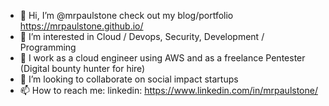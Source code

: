 - 👋 Hi, I’m @mrpaulstone check out my blog/portfolio https://mrpaulstone.github.io/
- 👀 I’m interested in Cloud / Devops, Security, Development / Programming
- 🌱 I work as a cloud engineer using AWS and as a freelance Pentester (Digital bounty hunter for hire)
- 💞️ I’m looking to collaborate on social impact startups
- 📫 How to reach me: linkedin: https://www.linkedin.com/in/mrpaulstone/

<!---

--->
